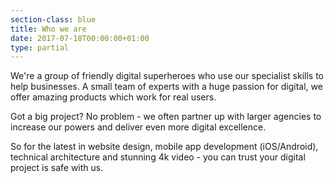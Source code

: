 ```yaml
---
section-class: blue
title: Who we are
date: 2017-07-18T00:00:00+01:00
type: partial
---
```

We're a group of friendly digital superheroes who use our specialist skills to help businesses. A small team of experts with a huge passion for digital, we offer amazing products which work for real users.

Got a big project? No problem - we often partner up with larger agencies to increase our powers and deliver even more digital excellence.

So for the latest in website design, mobile app development (iOS/Android), technical architecture and stunning 4k video - you can trust your digital project is safe with us.
